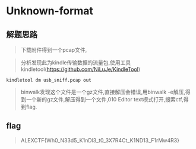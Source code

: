 # Unknown-format

## 解题思路

> 下载附件得到一个pcap文件,

> 分析发现此为kindle传输数据的流量包,使用工具kindletool(https://github.com/NiLuJe/KindleTool)

```
kindletool dm usb_sniff.pcap out
```

> binwalk发现这个文件是一个gz文件,直接解压会错误,用binwalk -e解压,得到一个新的gz文件,解压得到一个文件,010 Editor text模式打开,搜索ctf,得到flag.

## flag

> ALEXCTF{Wh0_N33d5_K1nDl3_t0_3X7R4Ct_K1ND13_F1rMw4R3}